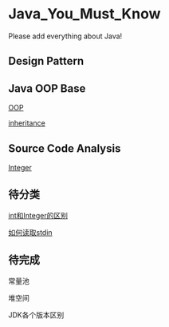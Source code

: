 # Java_You_Must_Know
 
Please add everything about Java!

## Design Pattern

## Java OOP Base
[OOP](/Java_OOP_Base/oop.md)

[inheritance](/Java_OOP_Base/inheritance.md)

## Source Code Analysis
[Integer](/Source_Code_Analysis/integer.md)

## 待分类
[int和Integer的区别](/int_integer.md)

[如何读取stdin](/stdin.md)

## 待完成
常量池

堆空间

JDK各个版本区别